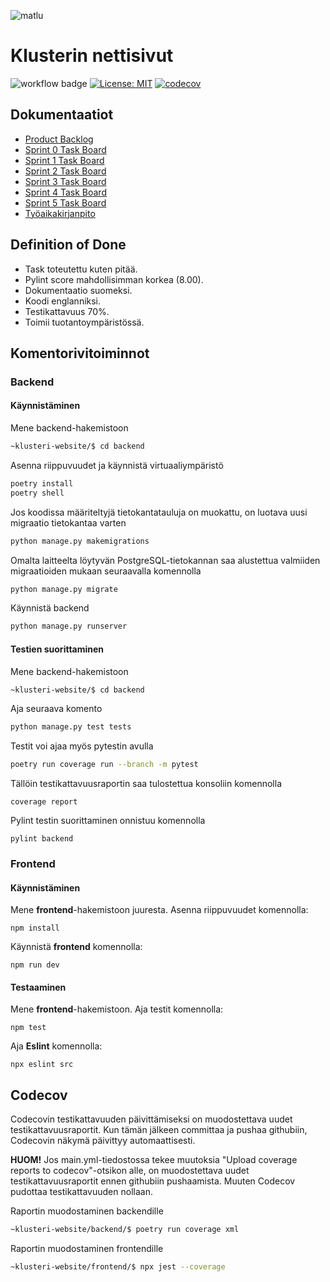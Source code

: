 
![matlu](https://github.com/matlury/klusteri-website/assets/56686737/b9311516-5702-4d1b-a4c9-7d7b8b71f159)

# Klusterin nettisivut

![workflow badge](https://github.com/matlury/klusteri-website/workflows/CI/badge.svg)
[![License: MIT](https://img.shields.io/badge/License-MIT-yellow.svg)](https://opensource.org/licenses/MIT)
[![codecov](https://codecov.io/gh/matlury/klusteri-website/branch/main/graph/badge.svg?token=OO3HO2Y8BR)](https://codecov.io/gh/matlury/klusteri-website)


## Dokumentaatiot

- [Product Backlog](https://github.com/orgs/matlury/projects/1)
- [Sprint 0 Task Board](https://github.com/orgs/matlury/projects/2/views/1)
- [Sprint 1 Task Board](https://github.com/orgs/matlury/projects/4)
- [Sprint 2 Task Board](https://github.com/orgs/matlury/projects/9)
- [Sprint 3 Task Board](https://github.com/orgs/matlury/projects/10/views/1?layout=board&filterQuery=label%3Atask&groupedBy%5BcolumnId%5D=78602831)
- [Sprint 4 Task Board](https://github.com/orgs/matlury/projects/12)
- [Sprint 5 Task Board](https://github.com/orgs/matlury/projects/13)
- [Työaikakirjanpito](https://helsinkifi-my.sharepoint.com/:x:/g/personal/lottatan_ad_helsinki_fi/EZIQBLlssnFAqYrJUHNZ14gBl33k5Y19wSDGfExXcVhacw?e=qAxWNy)

## Definition of Done

- Task toteutettu kuten pitää.
- Pylint score mahdollisimman korkea (8.00).
- Dokumentaatio suomeksi.
- Koodi englanniksi.
- Testikattavuus 70%.
- Toimii tuotantoympäristössä.

## Komentorivitoiminnot

### Backend

#### Käynnistäminen
Mene backend-hakemistoon
```bash
~klusteri-website/$ cd backend 
```
Asenna riippuvuudet ja käynnistä virtuaaliympäristö
```bash
poetry install
poetry shell
```

Jos koodissa määriteltyjä tietokantatauluja on muokattu, on luotava uusi migraatio tietokantaa varten
```bash
python manage.py makemigrations
```
Omalta laitteelta löytyvän PostgreSQL-tietokannan saa alustettua valmiiden migraatioiden mukaan seuraavalla komennolla
```bash
python manage.py migrate
```

Käynnistä backend
```bash
python manage.py runserver
```

#### Testien suorittaminen

Mene backend-hakemistoon
```bash
~klusteri-website/$ cd backend 
```
Aja seuraava komento
```bash
python manage.py test tests
```

Testit voi ajaa myös pytestin avulla
```bash
poetry run coverage run --branch -m pytest
```
Tällöin testikattavuusraportin saa tulostettua konsoliin komennolla
```
coverage report
```
Pylint testin suorittaminen onnistuu komennolla
```
pylint backend
```

### Frontend

#### Käynnistäminen
Mene **frontend**-hakemistoon juuresta.
Asenna riippuvuudet komennolla:

```
npm install
```
Käynnistä **frontend** komennolla:
```
npm run dev
```

#### Testaaminen

Mene **frontend**-hakemistoon.
Aja testit komennolla:
```
npm test
```
Aja **Eslint** komennolla:
```
npx eslint src
```

## Codecov

Codecovin testikattavuuden päivittämiseksi on muodostettava uudet testikattavuusraportit. Kun tämän jälkeen committaa ja pushaa githubiin, Codecovin näkymä päivittyy automaattisesti.  

**HUOM!** Jos main.yml-tiedostossa tekee muutoksia "Upload coverage reports to codecov"-otsikon alle, on muodostettava uudet testikattavuusraportit ennen githubiin pushaamista. Muuten Codecov pudottaa testikattavuuden nollaan.

Raportin muodostaminen backendille
```bash
~klusteri-website/backend/$ poetry run coverage xml
```

Raportin muodostaminen frontendille
```bash
~klusteri-website/frontend/$ npx jest --coverage
```

